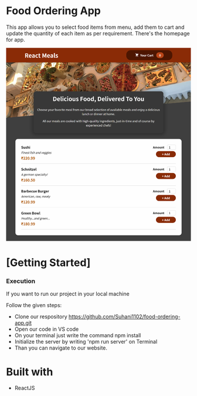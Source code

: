 # Food Ordering App
This app allows you to select food items from menu, add them to cart and update the quantity of each item as per requirement.
There's the homepage for app.

<img src="./public/homepage.png" alt="Homepage"/>

<h1>[Getting Started]</h1>
    <h3>Execution</h3>
    <p>If you want to run our project in your local machine</p>
    <p>Follow the given steps:</p>
    <ul>
        <li>Clone our respository <a href="https://github.com/Suhani1102/food-ordering-app.git">https://github.com/Suhani1102/food-ordering-app.git</a></li>
        <li>Open our code in VS code</li>
        <li>On your terminal just write the command npm install</li>
        <li>Initialize the server by writing 'npm run server' on Terminal</li>
        <li>Than you can navigate to our website.</li>
    </ul>
        <h1>Built with</h1>
    <ul>
        <li>ReactJS</li>
    </ul>
